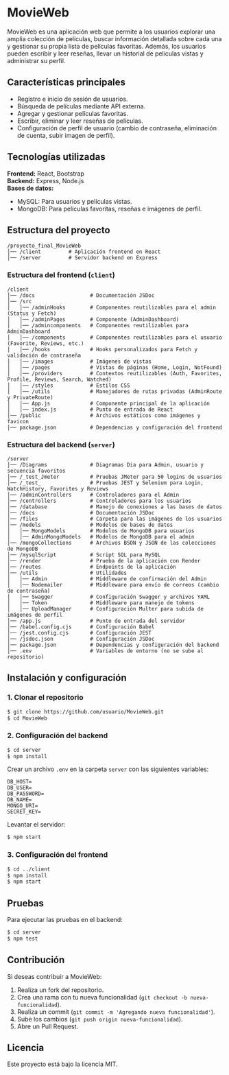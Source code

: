 # MovieWeb

MovieWeb es una aplicación web que permite a los usuarios explorar una amplia colección de películas, buscar información detallada sobre cada una y gestionar su propia lista de películas favoritas. Además, los usuarios pueden escribir y leer reseñas, llevar un historial de películas vistas y administrar su perfil.

## Características principales

- Registro e inicio de sesión de usuarios.
- Búsqueda de películas mediante API externa.
- Agregar y gestionar películas favoritas.
- Escribir, eliminar y leer reseñas de películas.
- Configuración de perfil de usuario (cambio de contraseña, eliminación de cuenta, subir imagen de perfil).

## Tecnologías utilizadas

**Frontend:** React, Bootstrap  
**Backend:** Express, Node.js  
**Bases de datos:**
- MySQL: Para usuarios y películas vistas.
- MongoDB: Para películas favoritas, reseñas e imágenes de perfil.

## Estructura del proyecto

```
/proyecto_final_MovieWeb
│── /client         # Aplicación frontend en React
│── /server         # Servidor backend en Express
```

### Estructura del frontend (`client`)
```
/client
│── /docs                  # Documentación JSDoc
│── /src
│   │── /adminHooks        # Componentes reutilizables para el admin (Status y Fetch)
│   │── /adminPages        # Componente (AdminDashboard)
│   │── /admincomponents   # Componentes reutilizables para AdminDashboard
│   │── /components        # Componentes reutilizables para el usuario (Favorite, Reviews, etc.)
│   │── /hooks             # Hooks personalizados para Fetch y validación de contraseña
│   │── /images            # Imágenes de vistas
│   │── /pages             # Vistas de páginas (Home, Login, NotFound)
│   │── /providers         # Contextos reutilizables (Auth, Favorites, Profile, Reviews, Search, Watched)
│   │── /styles            # Estilos CSS
│   │── /utils             # Manejadores de rutas privadas (AdminRoute y PrivateRoute)
│   │── App.js             # Componente principal de la aplicación
│   │── index.js           # Punto de entrada de React
│── /public                # Archivos estáticos como imágenes y favicon
│── package.json           # Dependencias y configuración del frontend
```

### Estructura del backend (`server`)
```
/server
│── /Diagrams              # Diagramas Dia para Admin, usuario y secuencia favoritos
│── /_test_Jmeter          # Pruebas JMeter para 50 logins de usuarios
│── /_test_                # Pruebas JEST y Selenium para Login, WatchHistory, Favorites y Reviews
│── /adminControllers      # Controladores para el Admin
│── /controllers           # Controladores para los usuarios
│── /database              # Manejo de conexiones a las bases de datos
│── /docs                  # Documentación JSDoc
│── /files                 # Carpeta para las imágenes de los usuarios
│── /models                # Modelos de bases de datos
│   │── MongoModels        # Modelos de MongoDB para usuarios
│   │── AdminMongoModels   # Modelos de MongoDB para el admin
│── /mongoCollections      # Archivos BSON y JSON de las colecciones de MongoDB
│── /mysqlScript           # Script SQL para MySQL
│── /render                # Prueba de la aplicación con Render
│── /routes                # Endpoints de la aplicación
│── /utils                 # Utilidades
│   │── Admin              # Middleware de confirmación del Admin
│   │── Nodemailer         # Middleware para envío de correos (cambio de contraseña)
│   │── Swagger            # Configuración Swagger y archivos YAML
│   │── Token              # Middleware para manejo de tokens
│   │── UploadManager      # Configuración Multer para subida de imágenes de perfil
│── /app.js                # Punto de entrada del servidor
│── /babel.config.cjs      # Configuración Babel
│── /jest.config.cjs       # Configuración JEST
│── /jsdoc.json            # Configuración JSDoc
│── package.json           # Dependencias y configuración del backend
│── .env                   # Variables de entorno (no se sube al repositorio)
```

## Instalación y configuración

### 1. Clonar el repositorio
```sh
$ git clone https://github.com/usuario/MovieWeb.git
$ cd MovieWeb
```

### 2. Configuración del backend
```sh
$ cd server
$ npm install
```
Crear un archivo `.env` en la carpeta `server` con las siguientes variables:
```
DB_HOST=
DB_USER=
DB_PASSWORD=
DB_NAME=
MONGO_URI=
SECRET_KEY=
```
Levantar el servidor:
```sh
$ npm start
```

### 3. Configuración del frontend
```sh
$ cd ../client
$ npm install
$ npm start
```

## Pruebas
Para ejecutar las pruebas en el backend:
```sh
$ cd server
$ npm test
```

## Contribución
Si deseas contribuir a MovieWeb:
1. Realiza un fork del repositorio.
2. Crea una rama con tu nueva funcionalidad (`git checkout -b nueva-funcionalidad`).
3. Realiza un commit (`git commit -m 'Agregando nueva funcionalidad'`).
4. Sube los cambios (`git push origin nueva-funcionalidad`).
5. Abre un Pull Request.

## Licencia
Este proyecto está bajo la licencia MIT.


